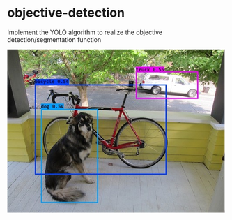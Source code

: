 # objective-detection

Implement the YOLO algorithm to realize the objective detection/segmentation function

![alt text](https://github.com/hyestt/objective-detection/blob/master/dog_small.jpg)
